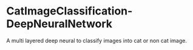 # CatImageClassification-DeepNeuralNetwork
A multi layered deep neural to classify images into cat or non cat image. 
